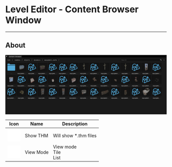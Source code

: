 # Level Editor - Content Browser Window

___

## About

![alt text](../images/content-browser.png)

| Icon | Name | Description |
|---|---|---|
| ![1](../icons/menu.svg) | Show THM | Will show *.thm files |
| ![1](../icons/menu.svg) | View Mode | View mode<br> Tile<br> List |
